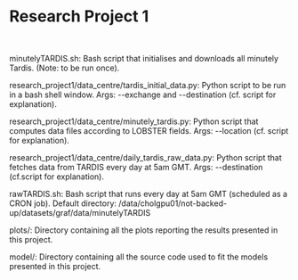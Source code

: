 <h1> Research Project 1 </h1>
<br/>
<p>minutelyTARDIS.sh: Bash script that initialises and downloads all minutely Tardis. (Note: to be run once). </p>
<p>research_project1/data_centre/tardis_initial_data.py: Python script to be run in a bash shell window. Args: --exchange and --destination (cf. script for explanation). </p>
<p>research_project1/data_centre/minutely_tardis.py: Python script that computes data files according to LOBSTER fields. Args: --location (cf. script for explanation). </p>
<p>research_project1/data_centre/daily_tardis_raw_data.py: Python script that fetches data from TARDIS every day at 5am GMT. Args: --destination (cf.script for explanation).</p>
<p>rawTARDIS.sh: Bash script that runs every day at 5am GMT (scheduled as a CRON job). Default directory: /data/cholgpu01/not-backed-up/datasets/graf/data/minutelyTARDIS</p>
<p>plots/: Directory containing all the plots reporting the results presented in this project. </p>
<p>model/: Directory containing all the source code used to fit the models presented in this project. </p> 
